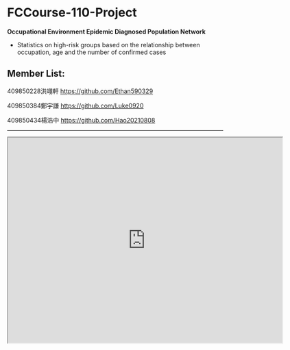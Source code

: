 # FCCourse-110-Project
**Occupational Environment Epidemic Diagnosed Population Network**


- Statistics on high-risk groups based on the relationship between occupation, age and the number of confirmed cases


Member List:
------------------------------------------------------------------------------------------------------------------------

409850228洪翊軒
https://github.com/Ethan590329


409850384鄭宇謙
https://github.com/Luke0920


409850434楊浩中
https://github.com/Hao20210808


*********************************************************************************************************************
<iframe src="https://drive.google.com/file/d/16Q3hsXYIRRZcNyq4yI_HshgBk4C7oLOF/preview" width="640" height="480" allow="autoplay"></iframe>

